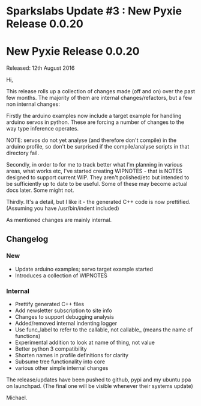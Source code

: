 # Sparkslabs Update #3 : New Pyxie Release 0.0.20

# New Pyxie Release 0.0.20

Released: 12th August 2016

Hi,


This release rolls up a collection of changes made (off and on) over the
past few months.  The majority of them are internal changes/refactors, but a
few non internal changes:

Firstly the arduino examples now include a target example for handling
arduino servos in python.  These are forcing a number of changes to the way
type inference operates.

NOTE: servos do not yet analyse (and therefore don't compile) in the arduino
profile, so don't be surprised if the compile/analyse scripts in that
directory fail.

Secondly, in order to for me to track better what I'm planning in various
areas, what works etc, I've started creating WIPNOTES - that is NOTES
designed to support current WIP.  They aren't polished/etc but intended to
be sufficiently up to date to be useful.  Some of these may become actual
docs later.  Some might not.

Thirdly.  It's a detail, but I like it - the generated C++ code is now
prettified.  (Assuming you have /usr/bin/indent included)

As mentioned changes are mainly internal.
 
## Changelog

### New

* Update arduino examples; servo target example started
* Introduces a collection of WIPNOTES

### Internal
 
* Prettify generated C++ files
* Add newsletter subscription to site info
* Changes to support debugging analysis
* Added/removed internal indenting logger
* Use func_label to refer to the callable, not callable_ (means the name of functions)
* Experimental addition to look at name of thing, not value
* Better python 3 compatibility
* Shorten names in profile definitions for clarity
* Subsume tree functionality into core
* various other simple internal changes

The release/updates have been pushed to github, pypi and my ubuntu ppa on
launchpad.  (The final one will be visible whenever their systems update)


Michael.
